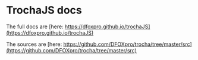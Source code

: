 # TrochaJS docs
The full docs are [here: https://dfoxpro.github.io/trochaJS](https://dfoxpro.github.io/trochaJS)

The sources are [here: https://github.com/DFOXpro/trocha/tree/master/src](https://github.com/DFOXpro/trocha/tree/master/src)
